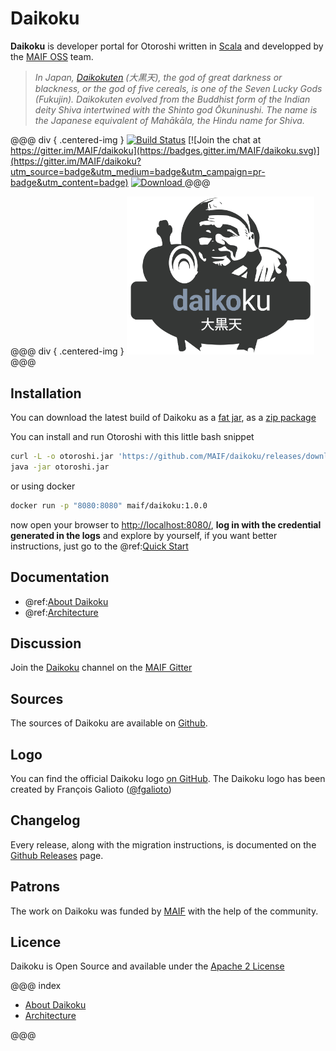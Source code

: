 # Daikoku

**Daikoku** is developer portal for Otoroshi written in <a href="https://www.scala-lang.org/" target="_blank">Scala</a> and developped by the <a href="https://maif.github.io" target="_blank">MAIF OSS</a> team.


> *In Japan, <a href="https://en.wikipedia.org/wiki/File:Daikoku.jpg" target="blank">Daikokuten</a> (大黒天), the god of great darkness or blackness, or the god of five cereals, is one of the Seven Lucky Gods (Fukujin). Daikokuten evolved from the Buddhist form of the Indian deity Shiva intertwined with the Shinto god Ōkuninushi. The name is the Japanese equivalent of Mahākāla, the Hindu name for Shiva.*

@@@ div { .centered-img }
[![Build Status](https://travis-ci.org/MAIF/daikoku.svg?branch=master)](https://travis-ci.org/MAIF/daikoku) [![Join the chat at https://gitter.im/MAIF/daikoku](https://badges.gitter.im/MAIF/daikoku.svg)](https://gitter.im/MAIF/daikoku?utm_source=badge&utm_medium=badge&utm_campaign=pr-badge&utm_content=badge) [ ![Download](https://img.shields.io/github/release/MAIF/daikoku.svg) ](hhttps://github.com/MAIF/daikoku/releases/download/v1.0.0/daikoku.jar)
@@@

@@@ div { .centered-img }
<img src="https://github.com/MAIF/daikoku/raw/master/resources/daikoku-logo.png" width="300"></img>
@@@

## Installation

You can download the latest build of Daikoku as a [fat jar](https://github.com/MAIF/daikoku/releases/download/v1.0.0/daikoku.jar), as a [zip package](https://github.com/MAIF/daikoku/releases/download/v1.0.0/daikoku-dist.zip) 

You can install and run Otoroshi with this little bash snippet

```sh
curl -L -o otoroshi.jar 'https://github.com/MAIF/daikoku/releases/download/v1.0.0./daikoku.jar'
java -jar otoroshi.jar
```

or using docker

```sh
docker run -p "8080:8080" maif/daikoku:1.0.0
```

now open your browser to <a href="http://localhost:8080/" target="_blank">http://localhost:8080/</a>, **log in with the credential generated in the logs** and explore by yourself, if you want better instructions, just go to the @ref:[Quick Start](./quickstart.md)

## Documentation

* @ref:[About Daikoku](./about.md)
* @ref:[Architecture](./archi.md)

## Discussion

Join the [Daikoku](https://gitter.im/MAIF/daikoku) channel on the [MAIF Gitter](https://gitter.im/MAIF)

## Sources

The sources of Daikoku are available on [Github](https://github.com/MAIF/daikoku).

## Logo

You can find the official Daikoku logo [on GitHub](https://github.com/MAIF/daikoku/blob/master/resources/daikoku-logo.png). The Daikoku logo has been created by François Galioto ([@fgalioto](https://twitter.com/fgalioto))

## Changelog

Every release, along with the migration instructions, is documented on the [Github Releases](https://github.com/MAIF/daikoku/releases) page.

## Patrons

The work on Daikoku was funded by <a href="https://www.maif.fr/" target="_blank">MAIF</a> with the help of the community.

## Licence

Daikoku is Open Source and available under the [Apache 2 License](https://opensource.org/licenses/Apache-2.0)

@@@ index

* [About Daikoku](about.md)
* [Architecture](archi.md)

@@@

